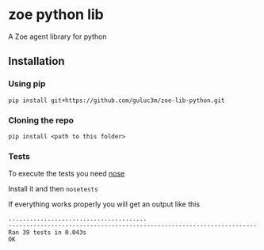 zoe python lib
==============

A Zoe agent library for python

## Installation

### Using pip

`pip install git+https://github.com/guluc3m/zoe-lib-python.git`

### Cloning the repo

`pip install <path to this folder>`

### Tests

To execute the tests you need [nose](https://nose.readthedocs.io/en/latest/index.html)

Install it and then `nosetests`

If everything works properly you will get an output like this

```
.......................................
----------------------------------------------------------------------
Ran 39 tests in 0.043s
OK
```
